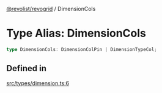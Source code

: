 [@revolist/revogrid](README.md) / DimensionCols

# Type Alias: DimensionCols

```ts
type DimensionCols: DimensionColPin | DimensionTypeCol;
```

## Defined in

[src/types/dimension.ts:6](https://github.com/revolist/revogrid/blob/ec9aef33f9c1bf72c73d96c05d2eb8650d7cd25f/src/types/dimension.ts#L6)

